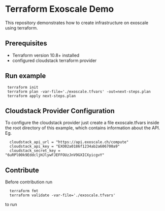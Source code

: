 # Terraform Exoscale Demo

This repository demonstrates how to create infrastructure on exoscale using terraform.

## Prerequisites

* Terraform version 10.8+ installed
* configured cloudstack terraform provider

## Run example

     terraform init
     terraform plan -var-file='./exoscale.tfvars' -out=next-steps.plan
     terraform apply next-steps.plan

## Cloudstack Provider Configuration

To configure the cloudstack provider just create a file exoscale.tfvars inside the
root directory of this example, which contains information about the API. Eg.

      cloudstack_api_url = "https://api.exoscale.ch/compute"
      cloudstack_api_key = "EXO02a0186f1234ab2a606700a9"
      cloudstack_secret_key = "6uRPl00k9EddcljHJlywFJEFFOUzJnV9GXICXyicgvY"

## Contribute

Before contribution run

      terraform fmt
      terraform validate -var-file='./exoscale.tfvars'

to run
